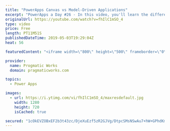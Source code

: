 ```yaml
---
title: "PowerApps Canvas vs Model-Driven Applications"
excerpt: "PowerApps a Day #26 - In this video, you'll learn the differences between Canvas and Model Driven Applications in PowerApps.   For more PowerApps training, visit http://www.pragmaticworkstraining.com  Or we're passionate about building apps for you: http://www.powerplatformpros.com  - - - - - - - - -"
originalUrl: https://youtube.com/watch?v=fhIlC1mSO_4
type: video
price: Free
length: PT11M51S
publishedDateTime: 2019-05-03T19:29:04Z
heat: 56

featuredContent: "<iframe width=\"800\" height=\"500\" frameborder=\"0\" src=\"https://www.youtube.com/embed/fhIlC1mSO_4\" allow=\"accelerometer; autoplay; encrypted-media; gyroscope; picture-in-picture\" allowfullscreen></iframe>"

provider:
  name: Progmatic Works
  domain: pragmaticworks.com

topics:
  - Power Apps

images:
  - url: https://i.ytimg.com/vi/fhIlC1mSO_4/maxresdefault.jpg
    width: 1280
    height: 720
    isCached: true

secured: "1cOkEVZOBxEF2b3t43zc/DjeXuEzf5zR2GJVg/DtpcSMsNSwAu7+hW+GPhdKmym/r988L21W05ewC0t7o6+IIC2mg4iMUdUWvsJQP/P9w6/0EgRMbUq0QJDCUHShxsx7IfH9lMRsNzgVNC+j/O453qfpbF4ZOeLNhILzfoH5fifEJdlNBn98KcUI/cAcVB0sovZRwReSXSjFJTPNA2wuI9z1jk2UScM/PgUb5ssj3kt3w+/H48muJdZC/5YdOcJBqoX2DOaaPIXUR7eJKyvwGdYAw+H60WP330aGu5Uw0ooP01cTEqgOawclFXCs1TTHJYB6YHDCDhZpm4XEj/jJAy/i/5291vHA8LMOQ3NOsY06A6vu6b49898v1npexyhrAf1k5q5iSXK64AvE7NRP1rlRb0utvR2akv7swuez3EQ=;Y5j/4pitfk714t69ulWAdQ=="
---
```


